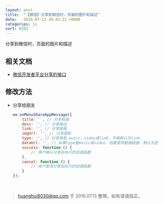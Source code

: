 ```yaml
---
layout: post
title:  "【微信】分享到微信时，页面的图片和描述"
date:   2016-07-13 20:43:21 +0800
categories: js
sort: 0203
---
```


分享到微信时，页面的图片和描述

## 相关文档

- [微信开发者平台分享的接口](http://mp.weixin.qq.com/wiki/11/74ad127cc054f6b80759c40f77ec03db.html#.E8.8E.B7.E5.8F.96.E2.80.9C.E5.88.86.E4.BA.AB.E5.88.B0.E6.9C.8B.E5.8F.8B.E5.9C.88.E2.80.9D.E6.8C.89.E9.92.AE.E7.82.B9.E5.87.BB.E7.8A.B6.E6.80.81.E5.8F.8A.E8.87.AA.E5.AE.9A.E4.B9.89.E5.88.86.E4.BA.AB.E5.86.85.E5.AE.B9.E6.8E.A5.E5.8F.A3)

## 修改方法

- 分享给朋友

  ```js
  wx.onMenuShareAppMessage({
      title: '', // 分享标题
      desc: '', // 分享描述
      link: '', // 分享链接
      imgUrl: '', // 分享图标
      type: '', // 分享类型,music、video或link，不填默认为link
      dataUrl: '', // 如果type是music或video，则要提供数据链接，默认为空
      success: function () { 
          // 用户确认分享后执行的回调函数
      },
      cancel: function () { 
          // 用户取消分享后执行的回调函数
      }
  });
  ```

  ​

> huanghui8030@qq.com 于 2016.07.13 整理，如有误请指正。